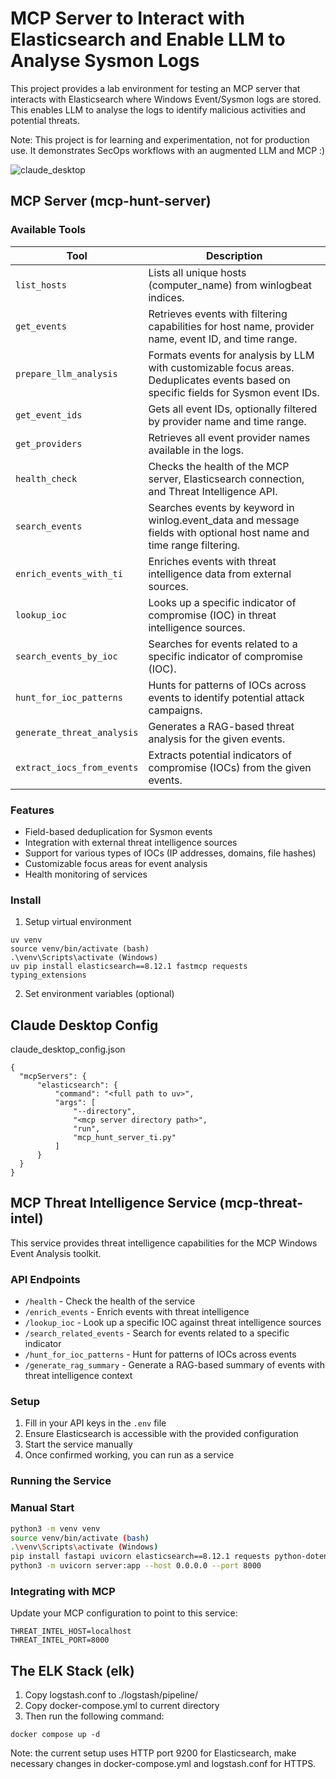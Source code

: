 # MCP Server to Interact with Elasticsearch and Enable LLM to Analyse Sysmon Logs

This project provides a lab environment for testing an MCP server that interacts with Elasticsearch where Windows Event/Sysmon logs are stored. This enables LLM to analyse the logs to identify malicious activities and potential threats.

Note: This project is for learning and experimentation, not for production use. It demonstrates SecOps workflows with an augmented LLM and MCP :) 

![claude_desktop](https://github.com/user-attachments/assets/07dc0819-e07a-4958-966d-624a0650a547)

## MCP Server (mcp-hunt-server)

### Available Tools

| Tool | Description |
|------|-------------|
| `list_hosts` | Lists all unique hosts (computer_name) from winlogbeat indices. |
| `get_events` | Retrieves events with filtering capabilities for host name, provider name, event ID, and time range. |
| `prepare_llm_analysis` | Formats events for analysis by LLM with customizable focus areas. Deduplicates events based on specific fields for Sysmon event IDs. |
| `get_event_ids` | Gets all event IDs, optionally filtered by provider name and time range. |
| `get_providers` | Retrieves all event provider names available in the logs. |
| `health_check` | Checks the health of the MCP server, Elasticsearch connection, and Threat Intelligence API. |
| `search_events` | Searches events by keyword in winlog.event_data and message fields with optional host name and time range filtering. |
| `enrich_events_with_ti` | Enriches events with threat intelligence data from external sources. |
| `lookup_ioc` | Looks up a specific indicator of compromise (IOC) in threat intelligence sources. |
| `search_events_by_ioc` | Searches for events related to a specific indicator of compromise (IOC). |
| `hunt_for_ioc_patterns` | Hunts for patterns of IOCs across events to identify potential attack campaigns. |
| `generate_threat_analysis` | Generates a RAG-based threat analysis for the given events. |
| `extract_iocs_from_events` | Extracts potential indicators of compromise (IOCs) from the given events. |

### Features

- Field-based deduplication for Sysmon events
- Integration with external threat intelligence sources
- Support for various types of IOCs (IP addresses, domains, file hashes)
- Customizable focus areas for event analysis
- Health monitoring of services

### Install

1. Setup virtual environment
```
uv venv
source venv/bin/activate (bash)
.\venv\Scripts\activate (Windows)
uv pip install elasticsearch==8.12.1 fastmcp requests typing_extensions
```
2.  Set environment variables (optional)

## Claude Desktop Config
claude_desktop_config.json
```
{
  "mcpServers": {
      "elasticsearch": {
          "command": "<full path to uv>",
          "args": [
              "--directory",
              "<mcp server directory path>",
              "run",
              "mcp_hunt_server_ti.py"
          ]
      }
  }
}
```


## MCP Threat Intelligence Service (mcp-threat-intel)

This service provides threat intelligence capabilities for the MCP Windows Event Analysis toolkit.

### API Endpoints

- `/health` - Check the health of the service
- `/enrich_events` - Enrich events with threat intelligence
- `/lookup_ioc` - Look up a specific IOC against threat intelligence sources
- `/search_related_events` - Search for events related to a specific indicator
- `/hunt_for_ioc_patterns` - Hunt for patterns of IOCs across events
- `/generate_rag_summary` - Generate a RAG-based summary of events with threat intelligence context

### Setup

1. Fill in your API keys in the `.env` file
2. Ensure Elasticsearch is accessible with the provided configuration
3. Start the service manually
4. Once confirmed working, you can run as a service

### Running the Service

### Manual Start

```bash
python3 -m venv venv
source venv/bin/activate (bash)
.\venv\Scripts\activate (Windows)
pip install fastapi uvicorn elasticsearch==8.12.1 requests python-dotenv
python3 -m uvicorn server:app --host 0.0.0.0 --port 8000
```

### Integrating with MCP

Update your MCP configuration to point to this service:

```
THREAT_INTEL_HOST=localhost
THREAT_INTEL_PORT=8000
```

## The ELK Stack (elk)

1. Copy logstash.conf to ./logstash/pipeline/
2. Copy docker-compose.yml to current directory
3. Then run the following command:
```
docker compose up -d
```

Note: the current setup uses HTTP port 9200 for Elasticsearch, make necessary changes in docker-compose.yml and logstash.conf for HTTPS.
